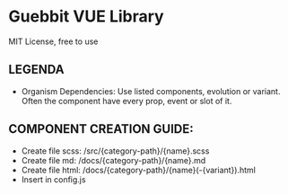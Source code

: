# Guebbit VUE Library
MIT License, free to use

## LEGENDA
- Organism Dependencies: Use listed components, evolution or variant. Often the component have every prop, event or slot of it.

## COMPONENT CREATION GUIDE:
- Create file scss: /src/{category-path}/{name}.scss
- Create file md: /docs/{category-path}/{name}.md
- Create file html: /docs/{category-path}/{name}(-{variant}).html
- Insert in config.js